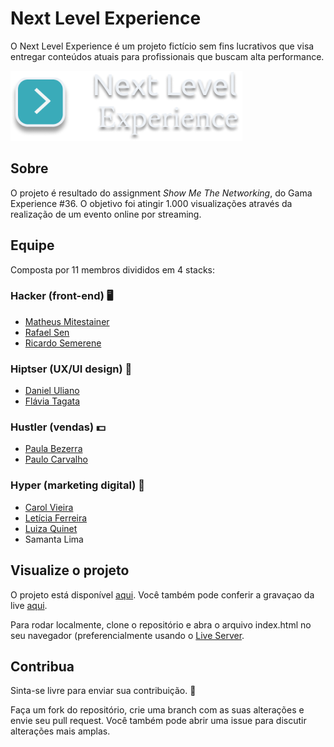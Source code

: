 # Next Level Experience

O Next Level Experience é um projeto fictício sem fins lucrativos que visa entregar conteúdos atuais para profissionais que buscam alta performance.

![](./assets/images/Logo.png)

## Sobre

O projeto é resultado do assignment _Show Me The Networking_, do Gama Experience #36. O objetivo foi atingir 1.000 visualizações através da realização de um evento online por streaming.

## Equipe

Composta por 11 membros divididos em 4 stacks:

### Hacker (front-end) 🖥️
- [Matheus Mitestainer](https://www.linkedin.com/in/mitestainer)
- [Rafael Sen](https://www.linkedin.com/in/rafaelfsen)
- [Ricardo Semerene](https://www.linkedin.com/in/ricardo-semerene-160052137)
### Hiptser (UX/UI design) 💅
- [Daniel Uliano](https://www.linkedin.com/in/daniuliano)
- [Flávia Tagata](https://www.linkedin.com/in/flaviatagata)
### Hustler (vendas) 💵
- [Paula Bezerra](https://www.linkedin.com/in/paula-bezerra-95b285147)
- [Paulo Carvalho](https://www.linkedin.com/in/pauloaacarvalho)
### Hyper (marketing digital) 📢
- [Carol Vieira](https://www.linkedin.com/in/anacarolinavieira)
- [Letícia Ferreira](https://www.linkedin.com/in/let%C3%ADcia-silva-ferreira)
- [Luiza Quinet](https://www.linkedin.com/in/luizaquinet)
- Samanta Lima

## Visualize o projeto

O projeto está disponível [aqui](https://nextlevelexperience.com.br/). Você também pode conferir a gravaçao da live [aqui](https://www.youtube.com/watch?v=fEu-9BVdGd0).

Para rodar localmente, clone o repositório e abra o arquivo index.html no seu navegador (preferencialmente usando o [Live Server](https://marketplace.visualstudio.com/items?itemName=ritwickdey.LiveServer).

## Contribua
Sinta-se livre para enviar sua contribuição. 🤝

Faça um fork do repositório, crie uma branch com as suas alterações e envie seu pull request. Você também pode abrir uma issue para discutir alterações mais amplas.